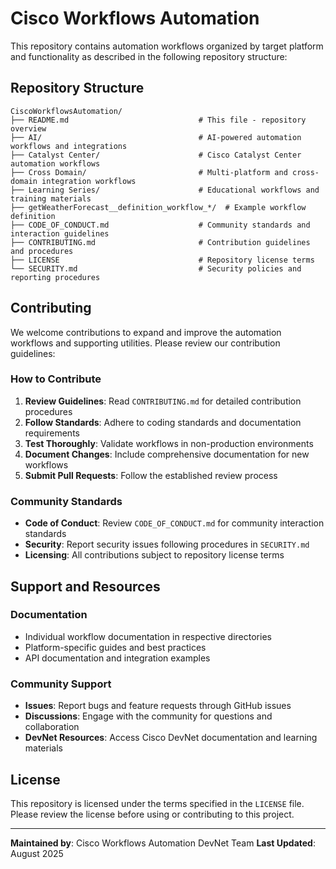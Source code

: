 # Cisco Workflows Automation

This repository contains automation workflows organized by target platform and functionality as described in the following repository structure:


## Repository Structure

```text
CiscoWorkflowsAutomation/
├── README.md                             # This file - repository overview
├── AI/                                   # AI-powered automation workflows and integrations
├── Catalyst Center/                      # Cisco Catalyst Center automation workflows
├── Cross Domain/                         # Multi-platform and cross-domain integration workflows
├── Learning Series/                      # Educational workflows and training materials
├── getWeatherForecast__definition_workflow_*/  # Example workflow definition
├── CODE_OF_CONDUCT.md                    # Community standards and interaction guidelines
├── CONTRIBUTING.md                       # Contribution guidelines and procedures
├── LICENSE                               # Repository license terms
└── SECURITY.md                           # Security policies and reporting procedures
```

## Contributing

We welcome contributions to expand and improve the automation workflows and supporting utilities. Please review our contribution guidelines:

### How to Contribute

1. **Review Guidelines**: Read `CONTRIBUTING.md` for detailed contribution procedures
2. **Follow Standards**: Adhere to coding standards and documentation requirements
3. **Test Thoroughly**: Validate workflows in non-production environments
4. **Document Changes**: Include comprehensive documentation for new workflows
5. **Submit Pull Requests**: Follow the established review process

### Community Standards

- **Code of Conduct**: Review `CODE_OF_CONDUCT.md` for community interaction standards
- **Security**: Report security issues following procedures in `SECURITY.md`
- **Licensing**: All contributions subject to repository license terms

## Support and Resources

### Documentation

- Individual workflow documentation in respective directories
- Platform-specific guides and best practices
- API documentation and integration examples

### Community Support

- **Issues**: Report bugs and feature requests through GitHub issues
- **Discussions**: Engage with the community for questions and collaboration
- **DevNet Resources**: Access Cisco DevNet documentation and learning materials


## License

This repository is licensed under the terms specified in the `LICENSE` file. Please review the license before using or contributing to this project.

---

**Maintained by**: Cisco Workflows Automation DevNet Team
**Last Updated**: August 2025 